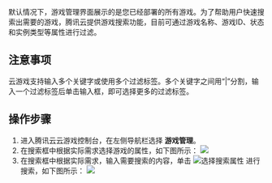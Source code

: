 
默认情况下，游戏管理界面展示的是您已经部署的所有游戏。为了帮助用户快速搜索出需要的游戏，腾讯云提供游戏搜索功能，目前可通过游戏名称、游戏ID、状态和实例类型等属性进行过滤。

## 注意事项
云游戏支持输入多个关键字或使用多个过滤标签。多个关键字之间用“|”分割，输入一个过滤标签后单击输入框，即可选择更多的过滤标签。

## 操作步骤
1. 进入腾讯云云游戏控制台，在左侧导航栏选择 **游戏管理**。
2. 在搜索框中根据实际需求选择游戏的属性，如下图所示：
![](https://qcloudimg.tencent-cloud.cn/raw/e31efeee85b8fc008a08b095d1938f00.png)
3. 在搜索框中根据实际需求，输入需要搜索的内容，单击 ![选择搜索属性](https://main.qcloudimg.com/raw/3cca38f08eaa87087cdd1b81eaf08a0a.png) 进行搜索，如下图所示：
![](https://qcloudimg.tencent-cloud.cn/raw/9072b39e75df69a7907229fd4bfef51e.png)
